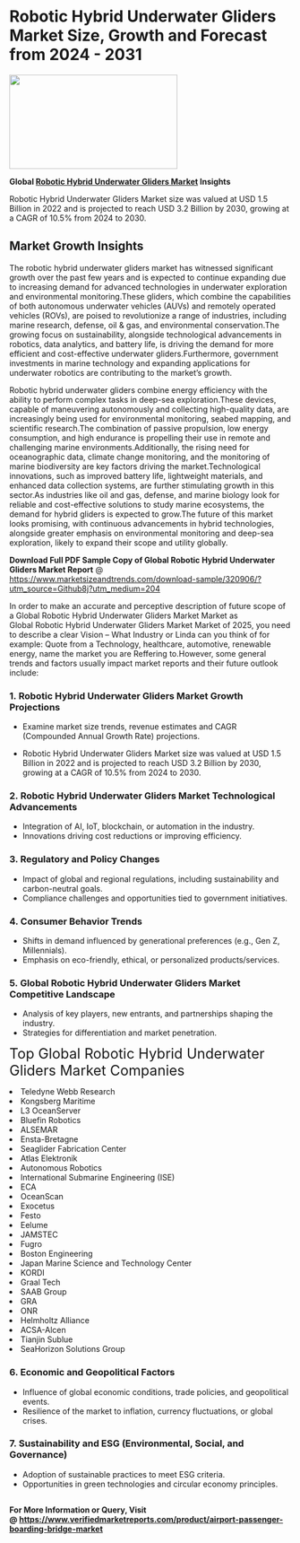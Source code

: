 <H1>Robotic Hybrid Underwater Gliders Market Size, Growth and Forecast from 2024 - 2031</H1><img class="aligncenter size-medium wp-image-584254" src="https://thirdeyenews.in/wp-content/uploads/2024/09/Global-Market-Research-300x168.jpeg" alt="" width="300" height="168" /><p><strong>Global&nbsp;<a href="https://www.marketsizeandtrends.com/download-sample/320906/?utm_source=Github8j?utm_medium=204">Robotic Hybrid Underwater Gliders Market</a> Insights</strong></p><p>Robotic Hybrid Underwater Gliders Market size was valued at USD 1.5 Billion in 2022 and is projected to reach USD 3.2 Billion by 2030, growing at a CAGR of 10.5% from 2024 to 2030.</p><p><h2>Market Growth Insights</h2> <p>The robotic hybrid underwater gliders market has witnessed significant growth over the past few years and is expected to continue expanding due to increasing demand for advanced technologies in underwater exploration and environmental monitoring.These gliders, which combine the capabilities of both autonomous underwater vehicles (AUVs) and remotely operated vehicles (ROVs), are poised to revolutionize a range of industries, including marine research, defense, oil & gas, and environmental conservation.The growing focus on sustainability, alongside technological advancements in robotics, data analytics, and battery life, is driving the demand for more efficient and cost-effective underwater gliders.Furthermore, government investments in marine technology and expanding applications for underwater robotics are contributing to the market’s growth.</p> <p>Robotic hybrid underwater gliders combine energy efficiency with the ability to perform complex tasks in deep-sea exploration.These devices, capable of maneuvering autonomously and collecting high-quality data, are increasingly being used for environmental monitoring, seabed mapping, and scientific research.The combination of passive propulsion, low energy consumption, and high endurance is propelling their use in remote and challenging marine environments.Additionally, the rising need for oceanographic data, climate change monitoring, and the monitoring of marine biodiversity are key factors driving the market.Technological innovations, such as improved battery life, lightweight materials, and enhanced data collection systems, are further stimulating growth in this sector.As industries like oil and gas, defense, and marine biology look for reliable and cost-effective solutions to study marine ecosystems, the demand for hybrid gliders is expected to grow.The future of this market looks promising, with continuous advancements in hybrid technologies, alongside greater emphasis on environmental monitoring and deep-sea exploration, likely to expand their scope and utility globally.</p> <p><span class=""><strong>Download Full PDF Sample Copy of Global Robotic Hybrid Underwater Gliders Market Report</strong> @ <a href="https://www.marketsizeandtrends.com/download-sample/320906/?utm_source=Github8j?utm_medium=204" target="_blank">https://www.marketsizeandtrends.com/download-sample/320906/?utm_source=Github8j?utm_medium=204</a></span></p><p>In order to make an accurate and perceptive description of future scope of a Global&nbsp;Robotic Hybrid Underwater Gliders Market Market as Global&nbsp;Robotic Hybrid Underwater Gliders Market Market of 2025, you need to describe a clear Vision &ndash; What Industry or Linda can you think of for example: Quote from a Technology, healthcare, automotive, renewable energy, name the market you are Reffering to.However, some general trends and factors usually impact market reports and their future outlook include:</p><h3>1.&nbsp;<strong>Robotic Hybrid Underwater Gliders Market Growth Projections</strong></h3><ul><li>Examine market size trends, revenue estimates and CAGR (Compounded Annual Growth Rate) projections.</li><li><p>Robotic Hybrid Underwater Gliders Market size was valued at USD 1.5 Billion in 2022 and is projected to reach USD 3.2 Billion by 2030, growing at a CAGR of 10.5% from 2024 to 2030.</p></li></ul><h3>2.&nbsp;<strong>Robotic Hybrid Underwater Gliders Market Technological Advancements</strong></h3><ul><li>Integration of AI, IoT, blockchain, or automation in the industry.</li><li>Innovations driving cost reductions or improving efficiency.</li></ul><h3>3.&nbsp;<strong>Regulatory and Policy Changes</strong></h3><ul><li>Impact of global and regional regulations, including sustainability and carbon-neutral goals.</li><li>Compliance challenges and opportunities tied to government initiatives.</li></ul><h3>4.&nbsp;<strong>Consumer Behavior Trends</strong></h3><ul><li>Shifts in demand influenced by generational preferences (e.g., Gen Z, Millennials).</li><li>Emphasis on eco-friendly, ethical, or personalized products/services.</li></ul><h3>5.&nbsp;<strong>Global Robotic Hybrid Underwater Gliders Market Competitive Landscape</strong></h3><ul><li>Analysis of key players, new entrants, and partnerships shaping the industry.</li><li>Strategies for differentiation and market penetration.</li></ul><p data-pm-slice="1 1 []"><span style="color: inherit; font-family: inherit; font-size: 25px;">Top Global Robotic Hybrid Underwater Gliders Market Companies</span></p><div class="" data-test-id=""><p><li>Teledyne Webb Research</li><li> Kongsberg Maritime</li><li> L3 OceanServer</li><li> Bluefin Robotics</li><li> ALSEMAR</li><li> Ensta-Bretagne</li><li> Seaglider Fabrication Center</li><li> Atlas Elektronik</li><li> Autonomous Robotics</li><li> International Submarine Engineering (ISE)</li><li> ECA</li><li> OceanScan</li><li> Exocetus</li><li> Festo</li><li> Eelume</li><li> JAMSTEC</li><li> Fugro</li><li> Boston Engineering</li><li> Japan Marine Science and Technology Center</li><li> KORDI</li><li> Graal Tech</li><li> SAAB Group</li><li> GRA</li><li> ONR</li><li> Helmholtz Alliance</li><li> ACSA-Alcen</li><li> Tianjin Sublue</li><li> SeaHorizon Solutions Group</li></p></div><h3>6.&nbsp;<strong>Economic and Geopolitical Factors</strong></h3><ul><li>Influence of global economic conditions, trade policies, and geopolitical events.</li><li>Resilience of the market to inflation, currency fluctuations, or global crises.</li></ul><h3>7.&nbsp;<strong>Sustainability and ESG (Environmental, Social, and Governance)</strong></h3><ul><li>Adoption of sustainable practices to meet ESG criteria.</li><li>Opportunities in green technologies and circular economy principles.</li></ul><h2><strong style="font-size: 14px;">For More Information or Query, Visit @&nbsp;</strong><a style="background-color: #ffffff; font-size: 14px;" href="https://www.marketsizeandtrends.com/report/robotic-hybrid-underwater-gliders-market/" target="_blank">https://www.verifiedmarketreports.com/product/airport-passenger-boarding-bridge-market</a></h2>
